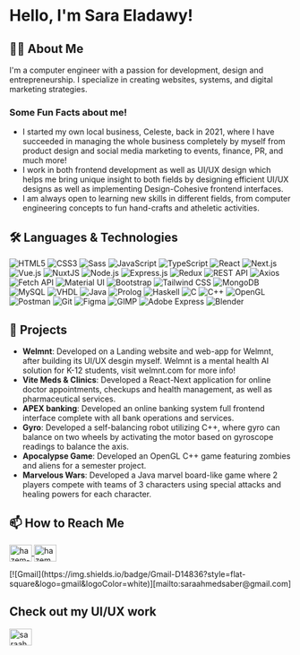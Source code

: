 # Hello, I'm Sara Eladawy!

## 👨‍💻 About Me
I'm a computer engineer with a passion for development, design and entrepreneurship. I specialize in creating websites, systems, and digital marketing strategies.

### Some Fun Facts about me!
- I started my own local business, Celeste, back in 2021, where I have succeeded in managing the whole business completely by myself from product design and social media marketing to events, finance, PR, and much more!
- I work in both frontend development as well as UI/UX design which helps me bring unique insight to both fields by designing efficient UI/UX designs as well as implementing Design-Cohesive frontend interfaces.
- I am always open to learning new skills in different fields, from computer engineering concepts to fun hand-crafts and atheletic activities.

## 🛠 Languages & Technologies
![HTML5](https://img.shields.io/badge/-HTML5-E34F26?style=flat-square&logo=html5&logoColor=white)
![CSS3](https://img.shields.io/badge/-CSS3-1572B6?style=flat-square&logo=css3)
![Sass](https://img.shields.io/badge/-Sass-CC6699?style=flat-square&logo=sass&logoColor=white)
![JavaScript](https://img.shields.io/badge/-JavaScript-F7DF1E?style=flat-square&logo=javascript&logoColor=black)
![TypeScript](https://img.shields.io/badge/-TypeScript-007ACC?style=flat-square&logo=typescript&logoColor=white)
![React](https://img.shields.io/badge/-React-61DAFB?style=flat-square&logo=react&logoColor=black)
![Next.js](https://img.shields.io/badge/-Next.js-000000?style=flat-square&logo=next.js)
![Vue.js](https://img.shields.io/badge/-Vue.js-4FC08D?style=flat-square&logo=vue.js&logoColor=white)
![NuxtJS](https://img.shields.io/badge/-NuxtJS-00DC82?style=flat-square&logo=nuxt.js&logoColor=white)
![Node.js](https://img.shields.io/badge/-Node.js-339933?style=flat-square&logo=nodedotjs&logoColor=white)
![Express.js](https://img.shields.io/badge/-Express.js-000000?style=flat-square&logo=express&logoColor=white)
![Redux](https://img.shields.io/badge/-Redux-764ABC?style=flat-square&logo=redux&logoColor=white)
![REST API](https://img.shields.io/badge/-REST_API-02569B?style=flat-square&logo=rest&logoColor=white)
![Axios](https://img.shields.io/badge/-Axios-671ddf?style=flat-square&logo=axios&logoColor=white)
![Fetch API](https://img.shields.io/badge/-Fetch_API-61DAFB?style=flat-square&logo=fetch&logoColor=white)
![Material UI](https://img.shields.io/badge/-MUI-0081CB?style=flat-square&logo=mui&logoColor=white)
![Bootstrap](https://img.shields.io/badge/-Bootstrap-7952B3?style=flat-square&logo=bootstrap&logoColor=white)
![Tailwind CSS](https://img.shields.io/badge/-Tailwind_CSS-38B2AC?style=flat-square&logo=tailwind-css&logoColor=white)
![MongoDB](https://img.shields.io/badge/-MongoDB-47A248?style=flat-square&logo=mongodb&logoColor=white)
![MySQL](https://img.shields.io/badge/-MySQL-4479A1?style=flat-square&logo=mysql&logoColor=white)
![VHDL](https://img.shields.io/badge/-VHDL-007ACC?style=flat-square&logo=vhdl&logoColor=white)
![Java](https://img.shields.io/badge/-Java-007396?style=flat-square&logo=java&logoColor=white)
![Prolog](https://img.shields.io/badge/-Prolog-ffffff?style=flat-square&logo=prolog&logoColor=black)
![Haskell](https://img.shields.io/badge/-Haskell-5D4F85?style=flat-square&logo=haskell&logoColor=white)
![C](https://img.shields.io/badge/-C-A8B9CC?style=flat-square&logo=c&logoColor=black)
![C++](https://img.shields.io/badge/-C++-00599C?style=flat-square&logo=cplusplus&logoColor=white)
![OpenGL](https://img.shields.io/badge/-OpenGL-5586A4?style=flat-square&logo=opengl&logoColor=white)
![Postman](https://img.shields.io/badge/-Postman-FF6C37?style=flat-square&logo=postman&logoColor=white)
![Git](https://img.shields.io/badge/-Git-F05032?style=flat-square&logo=git&logoColor=white)
![Figma](https://img.shields.io/badge/-Figma-F24E1E?style=flat-square&logo=figma&logoColor=white)
![GIMP](https://img.shields.io/badge/-GIMP-5C5543?style=flat-square&logo=gimp&logoColor=white)
![Adobe Express](https://img.shields.io/badge/-Adobe_Express-FF0000?style=flat-square&logo=adobe&logoColor=white)
![Blender](https://img.shields.io/badge/-Blender-F5792A?style=flat-square&logo=blender&logoColor=white)


## 📂 Projects
- **Welmnt**: Developed on a Landing website and web-app for Welmnt, after building its UI/UX desgin myself. Welmnt is a mental health AI solution for K-12 students, visit welmnt.com for more info!
- **Vite Meds & Clinics**: Developed a React-Next application for online doctor appointments, checkups and health management, as well as pharmaceutical services.
- **APEX banking**: Developed an online banking system full frontend interface complete with all bank operations and services.
- **Gyro**: Developed a self-balancing robot utilizing C++, where gyro can balance on two wheels by activating the motor based on gyroscope readings to balance the axis.
- **Apocalypse Game**: Developed an OpenGL C++ game featuring zombies and aliens for a semester project.
- **Marvelous Wars**: Developed a Java marvel board-like game where 2 players compete with teams of 3 characters using special attacks and healing powers for each character.

## 📫 How to Reach Me
<p align="left">
  <a href="https://www.linkedin.com/in/sara-Eladawy-186335249" target="blank">
    <img align="center" src="https://raw.githubusercontent.com/rahuldkjain/github-profile-readme-generator/master/src/images/icons/Social/linked-in-alt.svg" alt="hazem-abdelghany" height="30" width="40" />
  </a>
  <a href="mailto:saraahmedsaber@gmail.com" target="blank">
    <img align="center" src="https://raw.githubusercontent.com/rahuldkjain/github-profile-readme-generator/master/src/images/icons/Social/instagram.svg" alt="hazem_abdelghany" height="30" width="40" />
  </a>
</p>
[![Gmail](https://img.shields.io/badge/Gmail-D14836?style=flat-square&logo=gmail&logoColor=white)][mailto:saraahmedsaber@gmail.com]

## Check out my UI/UX work
<a href="https://www.behance.net/saraahmed276" target="blank"><img align="center" src="https://raw.githubusercontent.com/rahuldkjain/github-profile-readme-generator/master/src/images/icons/Social/behance.svg" alt="saraahmed276" height="30" width="40" /></a>




 

